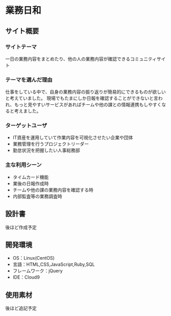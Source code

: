 # 業務日和

## サイト概要
### サイトテーマ
一日の業務内容をまとめたり、他の人の業務内容が確認できるコミュニティサイト


### テーマを選んだ理由
仕事をしている中で、自身の業務内容の振り返りが簡易的にできるものが欲しいと考えていました。
現場でもたまにしか日報を確認することができないと言われ、もっと見やすいサービスがあればチームや他の課との情報連携もしやすくなると考えました。


### ターゲットユーザ
 - IT資産を運用していて作業内容を可視化させたい企業や団体
 - 業務管理を行うプロジェクトリーダー
 - 勤怠状況を把握したい人事総務部

### 主な利用シーン
 - タイムカード機能
 - 業後の日報作成時
 - チームや他の課の業務内容を確認する時
 - 内部監査等の業務調査時

## 設計書
後ほど作成予定

## 開発環境
 - OS：Linux(CentOS)
 - 言語：HTML,CSS,JavaScript,Ruby,SQL
 - フレームワーク：jQuery
 - IDE：Cloud9

## 使用素材
後ほど追記予定